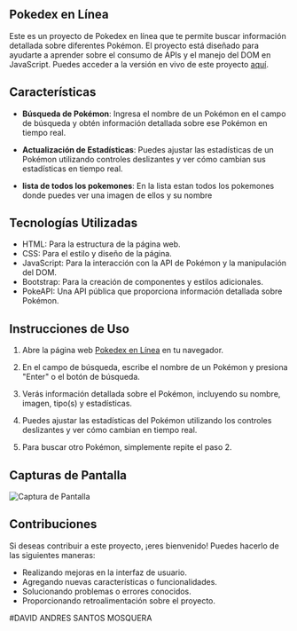 ## Pokedex en Línea

Este es un proyecto de Pokedex en línea que te permite buscar información detallada sobre diferentes Pokémon. El proyecto está diseñado para ayudarte a aprender sobre el consumo de APIs y el manejo del DOM en JavaScript. Puedes acceder a la versión en vivo de este proyecto [aquí](https://davidsantos004.github.io/PokeApi/).

## Características

- **Búsqueda de Pokémon**: Ingresa el nombre de un Pokémon en el campo de búsqueda y obtén información detallada sobre ese Pokémon en tiempo real.

- **Actualización de Estadísticas**: Puedes ajustar las estadísticas de un Pokémon utilizando controles deslizantes y ver cómo cambian sus estadísticas en tiempo real.

- **lista de todos los pokemones**: En la lista estan todos los pokemones donde puedes ver una imagen de ellos y su nombre

## Tecnologías Utilizadas

- HTML: Para la estructura de la página web.
- CSS: Para el estilo y diseño de la página.
- JavaScript: Para la interacción con la API de Pokémon y la manipulación del DOM.
- Bootstrap: Para la creación de componentes y estilos adicionales.
- PokeAPI: Una API pública que proporciona información detallada sobre Pokémon.

## Instrucciones de Uso

1. Abre la página web [Pokedex en Línea](https://davidsantos004.github.io/PokeApi/) en tu navegador.

2. En el campo de búsqueda, escribe el nombre de un Pokémon y presiona "Enter" o el botón de búsqueda.

3. Verás información detallada sobre el Pokémon, incluyendo su nombre, imagen, tipo(s) y estadísticas.

4. Puedes ajustar las estadísticas del Pokémon utilizando los controles deslizantes y ver cómo cambian en tiempo real.

5. Para buscar otro Pokémon, simplemente repite el paso 2.

## Capturas de Pantalla

![Captura de Pantalla](screenshot1.png)

## Contribuciones

Si deseas contribuir a este proyecto, ¡eres bienvenido! Puedes hacerlo de las siguientes maneras:

- Realizando mejoras en la interfaz de usuario.
- Agregando nuevas características o funcionalidades.
- Solucionando problemas o errores conocidos.
- Proporcionando retroalimentación sobre el proyecto.

#DAVID ANDRES SANTOS MOSQUERA 
